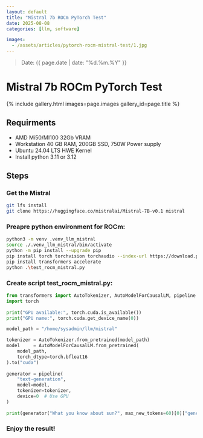 ```yaml
---
layout: default
title: "Mistral 7b ROCm PyTorch Test"
date: 2025-08-08
categories: [llm, software]

images:
  - /assets/articles/pytorch-rocm-mistral-test/1.jpg
---
```

> Date: {{ page.date | date: "%d.%m.%Y" }}  

# Mistral 7b ROCm PyTorch Test 

{% include gallery.html images=page.images gallery_id=page.title %}

## Requirments 
- AMD Mi50/MI100 32Gb VRAM
- Workstation 40 GB RAM, 200GB SSD, 750W Power supply 
- Ubuntu 24.04 LTS HWE Kernel
- Install python 3.11 or 3.12

## Steps

### Get the Mistral
```bash
git lfs install
git clone https://huggingface.co/mistralai/Mistral-7B-v0.1 mistral
```
### Preapre python environment for ROCm:
```bash
python3 -m venv .venv_llm_mistral
source ./.venv_llm_mistral/bin/activate
python -m pip install --upgrade pip
pip install torch torchvision torchaudio --index-url https://download.pytorch.org/whl/rocm6.0
pip install transformers accelerate
python .\test_rocm_mistral.py
```
### Create script test_rocm_mistral.py:
```python
from transformers import AutoTokenizer, AutoModelForCausalLM, pipeline 
import torch 
 
print("GPU available:", torch.cuda.is_available()) 
print("GPU name:", torch.cuda.get_device_name(0)) 

model_path = "/home/sysadmin/llm/mistral"

tokenizer = AutoTokenizer.from_pretrained(model_path) 
model     = AutoModelForCausalLM.from_pretrained( 
    model_path, 
    torch_dtype=torch.bfloat16 
).to("cuda") 
 
generator = pipeline( 
    "text-generation", 
    model=model, 
    tokenizer=tokenizer, 
    device=0  # Use GPU 
) 
 
print(generator("What you know about sun?", max_new_tokens=60)[0]["generated_text"])
```
### Enjoy the result!